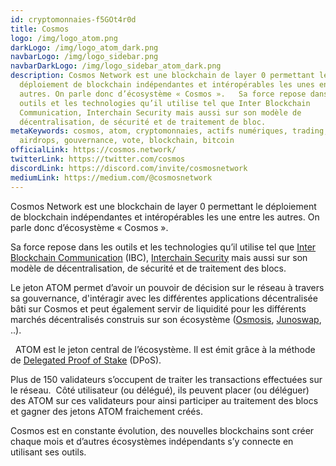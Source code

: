 ```yaml
---
id: cryptomonnaies-f5GOt4r0d
title: Cosmos
logo: /img/logo_atom.png
darkLogo: /img/logo_atom_dark.png
navbarLogo: /img/logo_sidebar.png
navbarDarkLogo: /img/logo_sidebar_atom_dark.png
description: Cosmos Network est une blockchain de layer 0 permettant le
  déploiement de blockchain indépendantes et intéropérables les unes entre les
  autres. On parle donc d’écosystème « Cosmos ».   Sa force repose dans les
  outils et les technologies qu’il utilise tel que Inter Blockchain
  Communication, Interchain Security mais aussi sur son modèle de
  décentralisation, de sécurité et de traitement de bloc.  
metaKeywords: cosmos, atom, cryptomonnaies, actifs numériques, trading, staking,
  airdrops, gouvernance, vote, blockchain, bitcoin
officialLink: https://cosmos.network/
twitterLink: https://twitter.com/cosmos
discordLink: https://discord.com/invite/cosmosnetwork
mediumLink: https://medium.com/@cosmosnetwork
---
```

Cosmos Network est une blockchain de layer 0 permettant le déploiement de blockchain indépendantes et intéropérables les une entre les autres. On parle donc d’écosystème « Cosmos ».  

Sa force repose dans les outils et les technologies qu’il utilise tel que [Inter Blockchain Communication](https://ibcprotocol.org/) (IBC), [Interchain Security](https://blog.cosmos.network/interchain-security-is-coming-to-the-cosmos-hub-f144c45fb035) mais aussi sur son modèle de décentralisation, de sécurité et de traitement des blocs. 

Le jeton ATOM permet d’avoir un pouvoir de décision sur le réseau à travers sa gouvernance, d'intéragir avec les différentes applications décentralisée bâti sur Cosmos et peut également servir de liquidité pour les différents marchés décentralisés construis sur son écosystème ([Osmosis](https://app.osmosis.zone/), [Junoswap](https://junoswap.com/), ..).

  ATOM est le jeton central de l’écosystème. Il est émit grâce à la méthode de [Delegated Proof of Stake](https://journalducoin.com/lexique/delegated-proof-of-stake-dpos/) (DPoS).

Plus de 150 validateurs s’occupent de traiter les transactions effectuées sur le réseau.  Côté utilisateur (ou délégué), ils peuvent placer (ou déléguer) des ATOM sur ces validateurs pour ainsi participer au traitement des blocs et gagner des jetons ATOM fraichement créés.   

Cosmos est en constante évolution, des nouvelles blockchains sont créer chaque mois et d’autres écosystèmes indépendants s’y connecte en utilisant ses outils.
